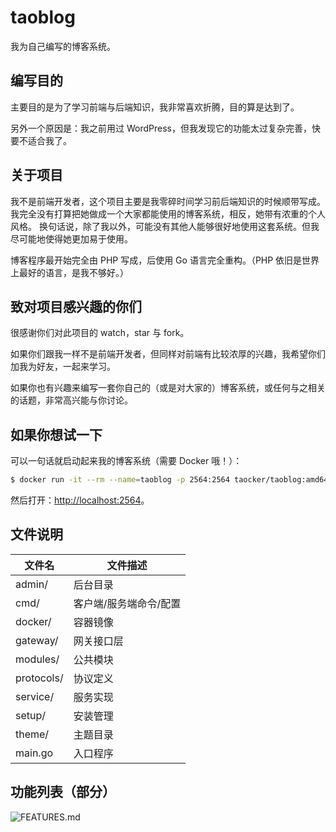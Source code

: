 # taoblog

我为自己编写的博客系统。

## 编写目的

主要目的是为了学习前端与后端知识，我非常喜欢折腾，目的算是达到了。

另外一个原因是：我之前用过 WordPress，但我发现它的功能太过复杂完善，快要不适合我了。

## 关于项目

我不是前端开发者，这个项目主要是我零碎时间学习前后端知识的时候顺带写成。我完全没有打算把她做成一个大家都能使用的博客系统，相反，她带有浓重的个人风格。
换句话说，除了我以外，可能没有其他人能够很好地使用这套系统。但我尽可能地使得她更加易于使用。

博客程序最开始完全由 PHP 写成，后使用 Go 语言完全重构。（PHP 依旧是世界上最好的语言，是我不够好。）

## 致对项目感兴趣的你们

很感谢你们对此项目的 watch，star 与 fork。

如果你们跟我一样不是前端开发者，但同样对前端有比较浓厚的兴趣，我希望你们加我为好友，一起来学习。

如果你也有兴趣来编写一套你自己的（或是对大家的）博客系统，或任何与之相关的话题，非常高兴能与你讨论。

## 如果你想试一下

可以一句话就启动起来我的博客系统（需要 Docker 哦！）：

```bash
$ docker run -it --rm --name=taoblog -p 2564:2564 taocker/taoblog:amd64-latest
```

然后打开：<http://localhost:2564>。

## 文件说明

文件名|文件描述
------|--------
admin/      | 后台目录
cmd/        | 客户端/服务端命令/配置
docker/     | 容器镜像
gateway/    | 网关接口层
modules/    | 公共模块
protocols/  | 协议定义
service/    | 服务实现
setup/      | 安装管理
theme/      | 主题目录
main.go     | 入口程序

## 功能列表（部分）

<picture>
<source media="(prefers-color-scheme: dark)" srcset="https://blog.twofei.com/v3/features/dark">
<img src="https://blog.twofei.com/v3/features/light?1" alt="FEATURES.md" />
</picture>
